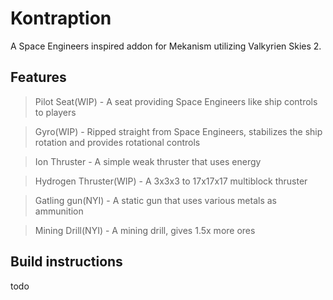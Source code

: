 # Kontraption
A Space Engineers inspired addon for Mekanism utilizing Valkyrien Skies 2.

## Features

> Pilot Seat(WIP) - A seat providing Space Engineers like ship controls to players

> Gyro(WIP) - Ripped straight from Space Engineers, stabilizes the ship rotation and provides rotational controls

> Ion Thruster - A simple weak thruster that uses energy

> Hydrogen Thruster(WIP) - A 3x3x3 to 17x17x17 multiblock thruster

> Gatling gun(NYI) - A static gun that uses various metals as ammunition

> Mining Drill(NYI) - A mining drill, gives 1.5x more ores

## Build instructions
todo
